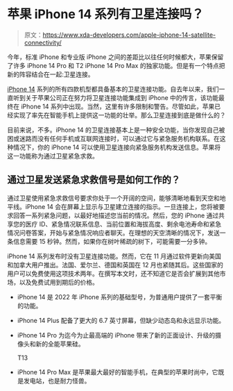 # 苹果 iPhone 14 系列有卫星连接吗？

> 原文：<https://www.xda-developers.com/apple-iphone-14-satellite-connectivity/>

今年，标准 iPhone 和专业版 iPhone 之间的差距比以往任何时候都大，苹果保留了许多 iPhone 14 Pro 和 T2 iPhone 14 Pro Max 的独家功能。但是有一个特点把新的阵容结合在一起:卫星连接。

[iPhone 14](https://www.xda-developers.com/apple-iphone-14-review/) 系列的所有四款机型都具备基本的卫星连接功能。自去年以来，我们一直听到关于苹果公司正在努力将卫星连接功能集成到 iPhone 中的传言，该功能最终在 iPhone 14 系列中出现。当然，这里有许多限制和警告。尽管如此，苹果已经实现了率先在智能手机上提供这一功能的壮举。那么卫星连接到底是做什么的？

目前来说，不多。iPhone 14 的卫星连接基本上是一种安全功能，当你发现自己被困或迷路而没有任何手机或互联网连接时，可以通过它与紧急服务机构联系。在这种情况下，你的 iPhone 14 可以使用卫星连接向紧急服务机构发送信息。苹果将这一功能称为通过卫星紧急求救。

## 通过卫星发送紧急求救信号是如何工作的？

通过卫星使用紧急求救信号要求你处于一个开阔的空间，能够清晰地看到天空和地平线。iPhone 14 会在屏幕上显示与卫星建立连接的指示。一旦连接上，您将被要求回答一系列紧急问题，以最好地描述您当前的情况。然后，您的 iPhone 通过共享您的医疗 ID、紧急情况联系信息、当前位置和海拔高度、剩余电池寿命和紧急情况问卷答案，开始与紧急情况响应者聊天。在理想的天空清晰的情况下，发送一条信息需要 15 秒钟。然而，如果你在树叶稀疏的树下，可能需要一分多钟。

iPhone 14 系列发布时没有卫星连接功能。然而，它在 11 月通过软件更新向美国和加拿大用户推出。法国、爱尔兰、德国和英国在 12 月也紧随其后。这些国家的用户可以免费使用这项技术两年。在撰写本文时，还不知道它是否会扩展到其他市场，以及免费试用到期后的价格。

*   iPhone 14 是 2022 年 iPhone 系列的基础型号，为普通用户提供了一套平衡的功能。
*   iPhone 14 Plus 配备了更大的 6.7 英寸屏幕，但缺少动态岛和永远显示功能。
*   iPhone 14 Pro 为迄今为止最高端的 iPhone 带来了新的正面设计、升级的摄像头和新的全能苹果硅。

    T13
*   iPhone 14 Pro Max 是苹果最大最好的智能手机，在典型的苹果时尚中，它既是发电站，也是耐力怪兽。